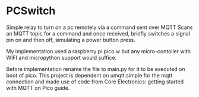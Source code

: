 # PCSwitch
Simple relay to turn on a pc remotely via a command sent over MQTT
Scans an MQTT topic for a command and once received, briefly switches a signal pin on and then off, simulating a power button press.

My implementation used a raspberry pi pico w but any micro-contoller with WIFI and micropython support would suffice. 

Before implementation rename the file to main.py for it to be executed on boot of pico.
This project is dependent on umqtt.simple for the mqtt connection and made use of code from Core Electronics: getting started with MQTT on Pico guide.
